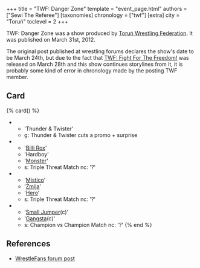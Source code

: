 +++
title = "TWF: Danger Zone"
template = "event_page.html"
authors = ["Sewi The Referee"]
[taxonomies]
chronology = ["twf"]
[extra]
city = "Toruń"
toclevel = 2
+++

TWF: Danger Zone was a show produced by [Toruń Wrestling Federation](@/o/twf.md). It was published on March 31st, 2012. 

The original post published at wrestling forums declares the show's date to be March 24th, but due to the fact that [TWF: Fight For The Freedom!](@/e/twf/2012-03-28-twf-fight-for-freedom.md) was released on March 28th and this show continues storylines from it, it is probably some kind of error in chronology made by the posting TWF member.

## Card

{% card() %}
- - 'Thunder & Twister'
  - g: Thunder & Twister cuts a promo + surprise
- - '[Billi Rox](@/w/corin-mear.md)'
  - 'Hardboy'
  - '[Monster](@/w/chris-hunter.md)'
  - s: Triple Threat Match
    nc: '?'
- - '[Mistico](@/w/mistico.md)'
  - '[Żmija](@/w/zmija.md)'
  - '[Hero](@/w/pj-blake.md)'
  - s: Triple Threat Match
    nc: '?'
- - '[Small Jumper](@/w/small-jumper.md)(c)'
  - '[Gangsta](@/w/gangsta.md)(c)'
  - s: Champion vs Champion Match
    nc: '?'
{% end %}

## References

* [WrestleFans forum post](https://wrestlefans.pl/forum/viewtopic.php?f=59&t=28769)
